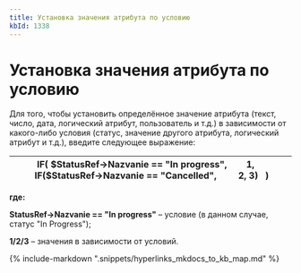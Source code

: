 ```yaml
---
title: Установка значения атрибута по условию
kbId: 1338
---
```


# Установка значения атрибута по условию

Для того, чтобы установить определённое значение атрибута (текст, число, дата, логический атрибут, пользователь и т.д.) в зависимости от какого-либо условия (статус, значение другого атрибута, логический атрибут и т.д.), введите следующее выражение:

| IF( $StatusRef->Nazvanie == "In progress",        1,      IF($StatusRef->Nazvanie == "Cancelled",         2, 3)   ) |
| --- |

**где:**

**StatusRef->Nazvanie == "In progress"** – условие (в данном случае, статус "In Progress");

**1/2/3** – значения в зависимости от условий.

{% include-markdown ".snippets/hyperlinks_mkdocs_to_kb_map.md" %}
